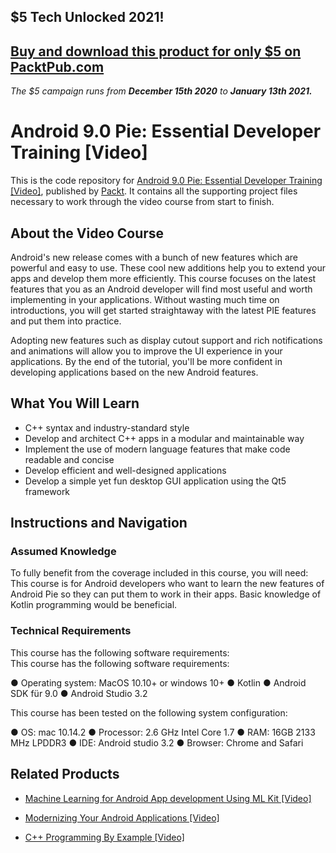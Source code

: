 ## $5 Tech Unlocked 2021!
[Buy and download this product for only $5 on PacktPub.com](https://www.packtpub.com/)
-----
*The $5 campaign         runs from __December 15th 2020__ to __January 13th 2021.__*

# Android 9.0 Pie: Essential Developer Training [Video]
This is the code repository for [Android 9.0 Pie: Essential Developer Training [Video]](https://www.packtpub.com/application-development/android-90-pie-essential-developer-training-video?utm_source=github&utm_medium=repository&utm_campaign=9781788831673), published by [Packt](https://www.packtpub.com/?utm_source=github). It contains all the supporting project files necessary to work through the video course from start to finish.
## About the Video Course
Android's new release comes with a bunch of new features which are powerful and easy to use. These cool new additions help you to extend your apps and develop them more efficiently. This course focuses on the latest features that you as an Android developer will find most useful and worth implementing in your applications. Without wasting much time on introductions, you will get started straightaway with the latest PIE features and put them into practice.

Adopting new features such as display cutout support and rich notifications and animations will allow you to improve the UI experience in your applications. By the end of the tutorial, you'll be more confident in developing applications based on the new Android features.


<H2>What You Will Learn</H2>
<DIV class=book-info-will-learn-text>
<UL>
<LI>C++ syntax and industry-standard style 
<LI>Develop and architect C++ apps in a modular and maintainable way 
<LI>Implement the use of modern language features that make code readable and concise 
<LI>Develop efficient and well-designed applications 
<LI>Develop a simple yet fun desktop GUI application using the Qt5 framework </LI></UL></DIV>

## Instructions and Navigation
### Assumed Knowledge
To fully benefit from the coverage included in this course, you will need:<br/>
This course is for Android developers who want to learn the new features of Android Pie so they can put them to work in their apps. Basic knowledge of Kotlin programming would be beneficial.
### Technical Requirements
This course has the following software requirements:<br/>
This course has the following software requirements:

● Operating system: MacOS 10.10+ or    windows 10+
● Kotlin
● Android SDK für 9.0
● Android Studio 3.2

This course has been tested on the following system configuration:

● OS: mac 10.14.2
● Processor: 2.6 GHz Intel Core 1.7
● RAM: 16GB 2133 MHz LPDDR3
● IDE: Android studio 3.2
●	Browser: Chrome and Safari 


## Related Products
* [Machine Learning for Android App development Using ML Kit [Video]](https://www.packtpub.com/application-development/machine-learning-android-app-development-using-ml-kit-video?utm_source=github&utm_medium=repository&utm_campaign=9781789539875)

* [Modernizing Your Android Applications [Video]](https://www.packtpub.com/application-development/modernizing-your-android-applications-video?utm_source=github&utm_medium=repository&utm_campaign=9781789950502)

* [C++ Programming By Example [Video]](https://www.packtpub.com/application-development/c-programming-example-video?utm_source=github&utm_medium=repository&utm_campaign=9781788395595)

